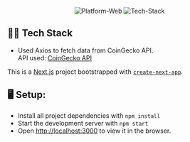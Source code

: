 <p align="center">
	<img src="https://img.shields.io/badge/Platform-Web-brightgreen" alt="Platform-Web">
  	<img src="https://img.shields.io/badge/Tech%20Stack-Nuxt.js%20JS%2C%20TypeScript%2C%20CSS%2C%20CoinGecko%20API-red" alt="Tech-Stack">
</p>

## :technologist: Tech Stack

- Used Axios to fetch data from CoinGecko API.<br>
  API used: [CoinGecko API](https://www.coingecko.com/en/api)

This is a [Next.js](https://nextjs.org/) project bootstrapped with [`create-next-app`](https://github.com/vercel/next.js/tree/canary/packages/create-next-app).

## :desktop_computer: Setup:

- Install all project dependencies with `npm install`
- Start the development server with `npm start`
- Open [http://localhost:3000](http://localhost:3000) to view it in the browser.
